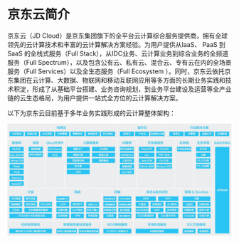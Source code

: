 # 京东云简介 

京东云（JD Cloud）是京东集团旗下的全平台云计算综合服务提供商，拥有全球领先的云计算技术和丰富的云计算解决方案经验。为用户提供从IaaS、 PaaS 到 SaaS 的全栈式服务（Full Stack），从IDC业务、云计算业务到综合业务的全频道服务（Full Spectrum），以及包含公有云、私有云、混合云、专有云在内的全场景服务（Full Services）以及全生态服务（Full Ecosystem ）。同时，京东云依托京东集团在云计算、大数据、物联网和移动互联网应用等多方面的长期业务实践和技术积淀，形成了从基础平台搭建、业务咨询规划，到业务平台建设及运营等全产业链的云生态格局，为用户提供一站式全方位的云计算解决方案。

以下为京东云目前基于多年业务实践形成的云计算整体架构：

![图 1 京东云产品与服务架构](../../../../image/Security-Information/product2.jpg)

